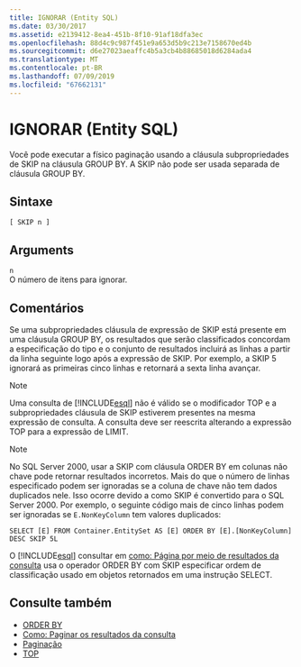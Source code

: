 ```yaml
---
title: IGNORAR (Entity SQL)
ms.date: 03/30/2017
ms.assetid: e2139412-8ea4-451b-8f10-91af18dfa3ec
ms.openlocfilehash: 88d4c9c987f451e9a653d5b9c213e7158670ed4b
ms.sourcegitcommit: d6e27023aeaffc4b5a3cb4b88685018d6284ada4
ms.translationtype: MT
ms.contentlocale: pt-BR
ms.lasthandoff: 07/09/2019
ms.locfileid: "67662131"
---
```

# <a name="skip-entity-sql"></a>IGNORAR (Entity SQL)
Você pode executar a físico paginação usando a cláusula subpropriedades de SKIP na cláusula GROUP BY. A SKIP não pode ser usada separada de cláusula GROUP BY.  
  
## <a name="syntax"></a>Sintaxe  
  
```  
[ SKIP n ]  
```  
  
## <a name="arguments"></a>Arguments  
 `n`  
 O número de itens para ignorar.  
  
## <a name="remarks"></a>Comentários  
 Se uma subpropriedades cláusula de expressão de SKIP está presente em uma cláusula GROUP BY, os resultados que serão classificados concordam a especificação do tipo e o conjunto de resultados incluirá as linhas a partir da linha seguinte logo após a expressão de SKIP. Por exemplo, a SKIP 5 ignorará as primeiras cinco linhas e retornará a sexta linha avançar.  
  
> [!NOTE]
>  Uma consulta de [!INCLUDE[esql](../../../../../../includes/esql-md.md)] não é válido se o modificador TOP e a subpropriedades cláusula de SKIP estiverem presentes na mesma expressão de consulta. A consulta deve ser reescrita alterando a expressão TOP para a expressão de LIMIT.  
  
> [!NOTE]
>  No SQL Server 2000, usar a SKIP com cláusula ORDER BY em colunas não chave pode retornar resultados incorretos. Mais do que o número de linhas especificado podem ser ignoradas se a coluna de chave não tem dados duplicados nele. Isso ocorre devido a como SKIP é convertido para o SQL Server 2000. Por exemplo, o seguinte código mais de cinco linhas podem ser ignoradas se `E.NonKeyColumn` tem valores duplicados:  
>   
>  `SELECT [E] FROM Container.EntitySet AS [E] ORDER BY [E].[NonKeyColumn] DESC SKIP 5L`  
  
 O [!INCLUDE[esql](../../../../../../includes/esql-md.md)] consultar em [como: Página por meio de resultados da consulta](https://docs.microsoft.com/previous-versions/dotnet/netframework-4.0/bb738702(v=vs.100)) usa o operador ORDER BY com SKIP especificar ordem de classificação usado em objetos retornados em uma instrução SELECT.  
  
## <a name="see-also"></a>Consulte também

- [ORDER BY](../../../../../../docs/framework/data/adonet/ef/language-reference/order-by-entity-sql.md)
- [Como: Paginar os resultados da consulta](https://docs.microsoft.com/previous-versions/dotnet/netframework-4.0/bb738702(v=vs.100))
- [Paginação](../../../../../../docs/framework/data/adonet/ef/language-reference/paging-entity-sql.md)
- [TOP](../../../../../../docs/framework/data/adonet/ef/language-reference/top-entity-sql.md)
